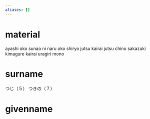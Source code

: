 ```yaml
---
aliases: []
---
```

# material
ayashi oko
sunao ni naru oko
shiryo jutsu
kairai jutsu
chino sakazuki
kimagure kairai
uragiri mono
# surname
つじ（５）
つきの（７）
# givenname